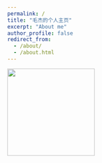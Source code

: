 ```yaml
---
permalink: /
title: "毛杰的个人主页"
excerpt: "About me"
author_profile: false
redirect_from: 
  - /about/
  - /about.html
---
```


<img src="/images/500x300.png" height="200" width="200" />
